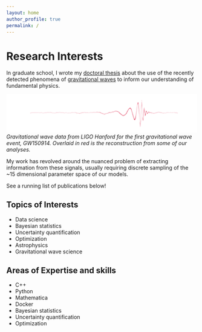 ```yaml
---
layout: home
author_profile: true
permalink: /
---
```


# Research Interests

In graduate school, I wrote my [doctoral thesis](/assets/doctoral_thesis_Perkins_Scott.pdf) about the use of the recently detected phenomena of [gravitational waves](https://www.ligo.caltech.edu/page/what-are-gw) to inform our understanding of fundamental physics. 

![](/assets/waveform_plot_GW150914_inv_colors.png)
*Gravitational wave data from LIGO Hanford for the first gravitational wave event, GW150914. Overlaid in red is the reconstruction from some of our analyses.*

My work has revolved around the nuanced problem of extracting information from these signals, usually requiring discrete sampling of the ~15 dimensional parameter space of our models.

See a running list of publications below!

## Topics of Interests

* Data science
* Bayesian statistics
* Uncertainty quantification
* Optimization
* Astrophysics
* Gravitational wave science

## Areas of Expertise and skills
* C++ 
* Python 
* Mathematica 
* Docker 
* Bayesian statistics
* Uncertainty quantification
* Optimization



